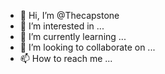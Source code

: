 - 👋 Hi, I’m @Thecapstone
- 👀 I’m interested in ...
- 🌱 I’m currently learning ...
- 💞️ I’m looking to collaborate on ...
- 📫 How to reach me ...

<!---
Thecapstone/Thecapstone is a ✨ special ✨ repository because its `README.md` (this file) appears on your GitHub profile.
You can click the Preview link to take a look at your changes.
